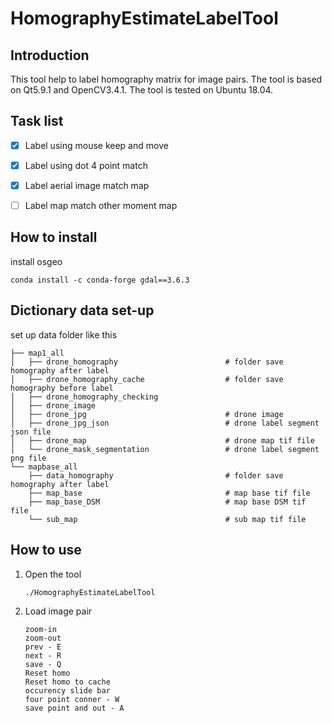 # HomographyEstimateLabelTool
## Introduction
This tool help to label homography matrix for image pairs. The tool is based on Qt5.9.1 and OpenCV3.4.1. The tool is tested on Ubuntu 18.04.

## Task list

- [x] Label using mouse keep and move
- [x] Label using dot 4 point match
- [x] Label aerial image match map
- [ ] Label map match other moment map


## How to install
install osgeo

    conda install -c conda-forge gdal==3.6.3

## Dictionary data set-up
set up data folder like this 


    ├── map1_all
    │   ├── drone_homography                        # folder save homography after label
    │   ├── drone_homography_cache                  # folder save homography before label
    │   ├── drone_homography_checking 
    │   ├── drone_image
    │   ├── drone_jpg                               # drone image 
    │   ├── drone_jpg_json                          # drone label segment json file
    │   ├── drone_map                               # drone map tif file
    │   └── drone_mask_segmentation                 # drone label segment png file
    └── mapbase_all
        ├── data_homography                         # folder save homography after label
        ├── map_base                                # map base tif file
        ├── map_base_DSM                            # map base DSM tif file
        └── sub_map                                 # sub map tif file

## How to use
1. Open the tool
    ```
    ./HomographyEstimateLabelTool
    ```
2. Load image pair
    ```
    zoom-in
    zoom-out
    prev - E
    next - R
    save - Q
    Reset homo
    Reset homo to cache
    occurency slide bar
    four point conner - W
    save point and out - A


    
